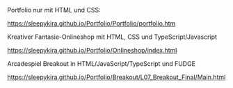 Portfolio nur mit HTML und CSS: 

https://sleepykira.github.io/Portfolio/Portfolio/portfolio.htm


Kreativer Fantasie-Onlineshop mit HTML, CSS und TypeScript/Javascript

https://sleepykira.github.io/Portfolio/Onlineshop/index.html


Arcadespiel Breakout in HTML/JavaScript/TypeScript und FUDGE

https://sleepykira.github.io/Portfolio/Breakout/L07_Breakout_Final/Main.html
